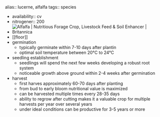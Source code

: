 alias:: lucerne, alfalfa
tags:: species

- availability:: cv
- nitrogener:: 200
- ![Alfalfa | Nutritious Forage Crop, Livestock Feed & Soil Enhancer |  Britannica](https://peach-geographical-bat-397.mypinata.cloud/ipfs/QmSQyjhWYg3iiPCYQHZ4ZKGEygHFVCgZNrxX1kT4TYKTYr)
- [[floor]]
- germination
	- typically germinate within 7-10 days after plantin
	- optimal soil temperature between 20°C to 24°C
- seedling establishment
	- seedlings will spend the next few weeks developing a robust root system
	- noticeable growth above ground within 2-4 weeks after germination
- harvest
	- first harves approximately 60-70 days after planting
	- from bud to early bloom nutritional value is maximized
	- can be harvested multiple times every 28-35 days
	- ability to regrow after cutting makes it a valuable crop for multiple harvests per year over several years
	- under ideal conditions can be productive for 3-5 years or more